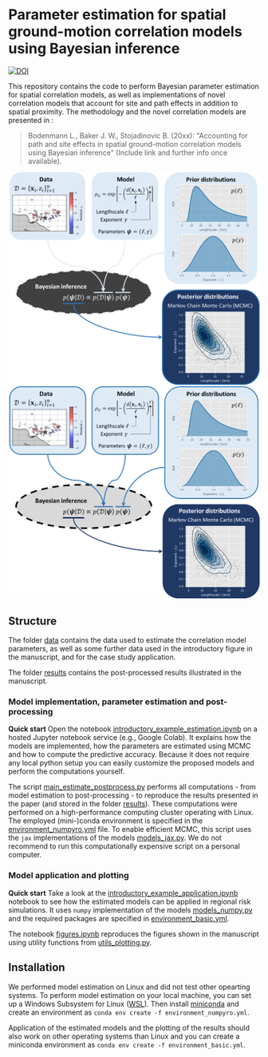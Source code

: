 # Parameter estimation for spatial ground-motion correlation models using Bayesian inference

[![DOI](https://zenodo.org/badge/542139247.svg)](https://zenodo.org/badge/latestdoi/542139247)

This repository contains the code to perform Bayesian parameter estimation for spatial correlation models, as well as implementations of novel correlation models that account for site and path effects in addition to spatial proximity. The methodology and the novel correlation models are presented in :

> Bodenmann L., Baker J. W., Stojadinovic B. (20xx): "Accounting for path and site effects in spatial ground-motion correlation models using Bayesian inference" (Include link and further info once available).

![alt text](https://github.com/bodlukas/ground-motion-correlation-bayes/blob/main/data/corr_schema_dark.png#gh-dark-mode-only)
![alt text](https://github.com/bodlukas/ground-motion-correlation-bayes/blob/main/data/corr_schema_bright.png#gh-light-mode-only)

## Structure

The folder [data](data/) contains the data used to estimate the correlation model parameters, as well as some further data used in the introductory figure in the manuscript, and for the case study application.

The folder [results](results/) contains the post-processed results illustrated in the manuscript.

### Model implementation, parameter estimation and post-processing

**Quick start** Open the notebook [introductory_example_estimation.ipynb](introductory_example_estimation.ipynb) on a hosted Jupyter notebook service (e.g., Google Colab). It explains how the models are implemented, how the parameters are estimated using MCMC and how to compute the predictive accuracy. Because it does not require any local python setup you can easily customize the proposed models and perform the computations yourself.

The script [main_estimate_postprocess.py](main_estimate_postprocess.py) performs all computations - from model estimation to post-processing - to reproduce the results presented in the paper (and stored in the folder [results](results/)). These computations were performed on a high-performance computing cluster operating with Linux. The employed (mini-)conda environment is specified in the [environment_numpyro.yml](environment_numpyro.yml) file. To enable efficient MCMC, this script uses the `jax` implementations of the models [models_jax.py](models_jax.py). We do not recommend to run this computationally expensive script on a personal computer. 

### Model application and plotting

**Quick start** Take a look at the [introductory_example_application.ipynb](introductory_example_application.ipynb) notebook to see how the estimated models can be applied in regional risk simulations. It uses `numpy` implementation of the models [models_numpy.py](models_numpy.py) and the required packages are specified in [environment_basic.yml](environment_basic.yml).

The notebook [figures.ipynb](figures.ipynb) reproduces the figures shown in the manuscript using utility functions from [utils_plotting.py](utils_plotting.py).

## Installation

We performed model estimation on Linux and did not test other opearting systems. To perform model estimation on your local machine, you can set up a Windows Subsystem for Linux ([WSL](https://learn.microsoft.com/en-us/windows/wsl/install)). Then install [miniconda](https://docs.conda.io/en/latest/miniconda.html) and create an environment as `conda env create -f environment_numpyro.yml`.

Application of the estimated models and the plotting of the results should also work on other operating systems than Linux and you can create a miniconda environment as `conda env create -f environment_basic.yml`.
